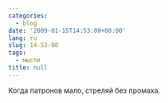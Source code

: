 ```yaml
---
categories:
  - blog
date: '2009-01-15T14:53:00+00:00'
lang: ru
slug: 14-53-00
tags:
  - мысли
title: null
---
```




Когда патронов мало, стреляй без промаха.